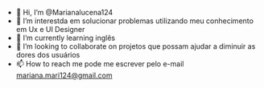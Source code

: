 - 👋 Hi, I’m @Marianalucena124
- 👀 I’m interestda em solucionar problemas utilizando  meu conhecimento em Ux e UI Designer
- 🌱 I’m currently learning  inglês
- 💞️ I’m looking to collaborate on  projetos que possam ajudar a diminuir as dores dos usuários
- 📫 How to reach me pode me escrever pelo e-mail mariana.mari124@gmail.com

<!---
Marianalucena124/Marianalucena124 is a ✨ special ✨ repository because its `README.md` (this file) appears on your GitHub profile.
You can click the Preview link to take a look at your changes.
--->
